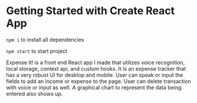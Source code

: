 # Getting Started with Create React App

`npm i` to install all dependencies

`npm start` to start project

Expense It! is a front end React app I made that utilizes voice recognition, local storage, context api, and custom hooks. It is an expense tracker that has a very robust UI for desktop and mobile. User can speak or input the fields to add an income or expense to the page. User can delete transaction with voice or input as well. A graphical chart to represent the data being entered also shows up.
